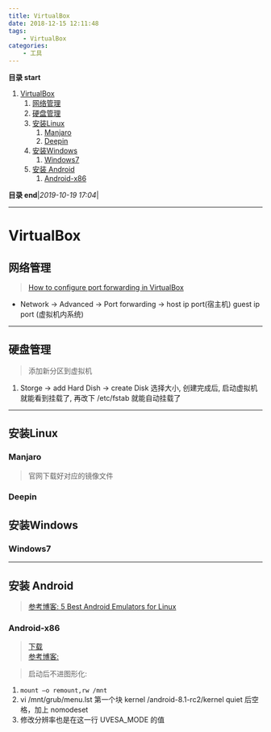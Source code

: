 ```yaml
---
title: VirtualBox
date: 2018-12-15 12:11:48
tags: 
    - VirtualBox
categories: 
    - 工具
---
```


**目录 start**
 
1. [VirtualBox](#virtualbox)
    1. [网络管理](#网络管理)
    1. [硬盘管理](#硬盘管理)
    1. [安装Linux](#安装linux)
        1. [Manjaro](#manjaro)
        1. [Deepin](#deepin)
    1. [安装Windows](#安装windows)
        1. [Windows7](#windows7)
    1. [安装 Android](#安装-android)
        1. [Android-x86](#android-x86)

**目录 end**|_2019-10-19 17:04_|
****************************************
# VirtualBox

## 网络管理
> [How to configure port forwarding in VirtualBox](https://www.simplified.guide/virtualbox/port-forwarding)

- Network -> Advanced -> Port forwarding -> host ip port(宿主机) guest ip port (虚拟机内系统)

************************

## 硬盘管理

> 添加新分区到虚拟机
1. Storge -> add Hard Dish ->  create Disk 选择大小, 创建完成后, 启动虚拟机就能看到挂载了, 再改下 /etc/fstab 就能自动挂载了

************************

## 安装Linux

### Manjaro
> 官网下载好对应的镜像文件

### Deepin

## 安装Windows

### Windows7

************************

## 安装 Android
> [参考博客: 5 Best Android Emulators for Linux](https://beebom.com/android-emulators-linux/)  

### Android-x86
> [下载](https://www.fosshub.com/Android-x86.html)  
> [参考博客: ](https://www.cnblogs.com/wynn0123/p/6288344.html)  

> 启动后不进图形化:
1. `mount –o remount,rw /mnt`
1. vi /mnt/grub/menu.lst  第一个块 kernel /android-8.1-rc2/kernel quiet 后空格，加上 nomodeset
1. 修改分辨率也是在这一行 UVESA_MODE 的值
